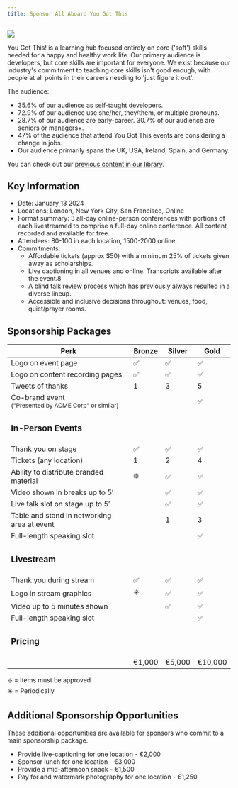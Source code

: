 ```yaml
---
title: Sponsor All Aboard You Got This
---
```


<img class="rounded-lg" src="https://yougotthisconf.directus.app/assets/b49a5de9-2da4-4c3b-8ae8-217e68b26797.png">

<extra-reading title="About You Got This!">

You Got This! is a learning hub focused entirely on core ('soft') skills needed for a happy and healthy work life. Our primary audience is developers, but core skills are important for everyone. We exist because our industry's commitment to teaching core skills isn't good enough, with people at all points in their careers needing to 'just figure it out'. 

The audience:
- 35.6% of our audience as self-taught developers.
- 72.9% of our audience use she/her, they/them, or multiple pronouns.
- 28.7% of our audience are early-career. 30.7% of our audience are seniors or managers+.
- 47% of the audience that attend You Got This events are considering a change in jobs.
- Our audience primarily spans the UK, USA, Ireland, Spain, and Germany.

You can check out our [previous content in our library](/library).

</extra-reading>

## Key Information

- Date: January 13 2024
- Locations: London, New York City, San Francisco, Online
- Format summary: 3 all-day online-person conferences with portions of each livestreamed to comprise a full-day online conference. All content recorded and available for free.
- Attendees: 80-100 in each location, 1500-2000 online.
- Commitments: 
  - Affordable tickets (approx $50) with a minimum 25% of tickets given away as scholarships.
  - Live captioning in all venues and online. Transcripts available after the event.8
  - A blind talk review process which has previously always resulted in a diverse lineup.
  - Accessible and inclusive decisions throughout: venues, food, quiet/prayer rooms.

## Sponsorship Packages

| Perk | Bronze | Silver | Gold |
|---|---|---|---|
|Logo on event page|✅|✅|✅|
|Logo on content recording pages|✅|✅|✅|
|Tweets of thanks|1|3|5|
|Co-brand event<br><small>("Presented by ACME Corp" or similar)</small>| | |✅|
|<h3>In-Person Events</h3>| | | |
|Thank you on stage|✅|✅|✅|
|Tickets (any location)|1|2|4|
|Ability to distribute branded material|❇️|✅|✅|
|Video shown in breaks up to 5′| |✅|✅|
|Live talk slot on stage up to 5′| |✅|✅|
|Table and stand in networking area at event| |1|3|
|Full-length speaking slot| | |✅|
|<h3>Livestream</h3>| | | |
|Thank you during stream|✅|✅|✅|
|Logo in stream graphics|✳️|✅|✅|
|Video up to 5 minutes shown| |✅|✅|
|Full-length speaking slot| | |✅|
|<h3>Pricing</h3>| | | |
||€1,000|€5,000|€10,000|

❇️ = Items must be approved<br>
✳️ = Periodically<br>


## Additional Sponsorship Opportunities

These additional opportunities are available for sponsors who commit to a main sponsorship package.

- Provide live-captioning for one location - €2,000
- Sponsor lunch for one location - €3,000
- Provide a mid-afternoon snack - €1,500
- Pay for and watermark photography for one location - €1,250
